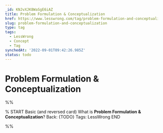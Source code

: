 ```yaml
---
_id: KNJvXJK8WaSgE6iAZ
title: Problem Formulation & Conceptualization
href: https://www.lesswrong.com/tag/problem-formulation-and-conceptualization
slug: problem-formulation-and-conceptualization
type: tag
tags:
  - LessWrong
  - Concept
  - Tag
synchedAt: '2022-09-01T09:42:26.985Z'
status: todo
---
```


# Problem Formulation & Conceptualization


%%

% START
Basic (and reversed card)
What is **Problem Formulation & Conceptualization**?
Back: {TODO}
Tags: LessWrong
END

%%
	
